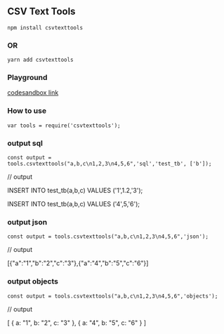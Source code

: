 ## CSV Text Tools

`npm install csvtexttools`

### OR

`yarn add csvtexttools`

### Playground

[codesandbox link](https://codesandbox.io/s/zen-cherry-by50yg?file=/src/App.js)

### How to use

`var tools = require('csvtexttools');`

### output sql

`const output = tools.csvtexttools("a,b,c\n1,2,3\n4,5,6",'sql','test_tb', ['b']);`

// output 

INSERT INTO test_tb(a,b,c) VALUES ('1',1.2,'3');

INSERT INTO test_tb(a,b,c) VALUES ('4',5,'6');

### output json

`const output = tools.csvtexttools("a,b,c\n1,2,3\n4,5,6",'json');`

// output 

[{"a":"1","b":"2","c":"3"},{"a":"4","b":"5","c":"6"}]

### output objects

`const output = tools.csvtexttools("a,b,c\n1,2,3\n4,5,6",'objects');`

// output 

[
    { a: "1", b: "2", c: "3" },
    { a: "4", b: "5", c: "6" }
]